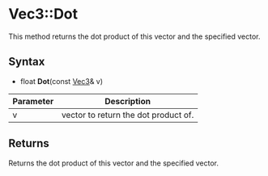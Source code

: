 # Vec3::Dot #
This method returns the dot product of this vector and the specified vector.

## Syntax ##
- float **Dot**(const [Vec3](CPP_Vec3.md)& v)

| Parameter | Description |
|-|-|
|v|vector to return the dot product of.|

## Returns ##
Returns the dot product of this vector and the specified vector.
